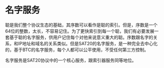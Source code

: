名字服务
====

聪是我们整个协议生态的基础，其序数可以看作是聪的索引。但是，序数是一个64位的整数，太长，不容易记住。为了更快索引到每一个聪，我们有必要发展一套基于聪的名字服务，供用户记住每个对他来说意义重大的聪。序数跟名字的关系，和IP地址和域名的关系类似。但是SAT20的名字服务，是一种完全去中心化的，基于BTC的名字服务，每个人都可以公平使用，不受任何第三方控制。

名字服务是SAT20协议中的一个核心服务，跟索引器服务同等地位。


